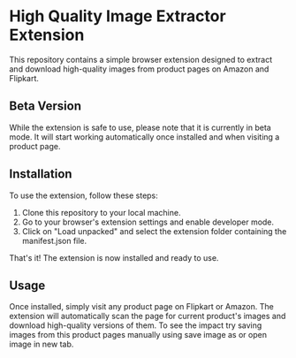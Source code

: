 # High Quality Image Extractor Extension

This repository contains a simple browser extension designed to extract and download high-quality images from product pages on Amazon and Flipkart.

## Beta Version

While the extension is safe to use, please note that it is currently in beta mode. It will start working automatically once installed and when visiting a product page.

## Installation

To use the extension, follow these steps:

1. Clone this repository to your local machine.
2. Go to your browser's extension settings and enable developer mode.
3. Click on "Load unpacked" and select the extension folder containing the manifest.json file.

That's it! The extension is now installed and ready to use.

## Usage

Once installed, simply visit any product page on Flipkart or Amazon. The extension will automatically scan the page for current product's images and download high-quality versions of them. To see the impact try saving images from this product pages manually using save image as or open image in new tab.

